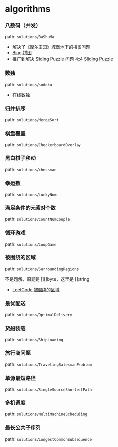 # algorithms

### 八数码（并发）

path: `solutions/BaShuMa`

- 解决了《摩尔庄园》城堡地下的拼图问题
- [Bing 拼图](https://cn.bing.com/spotlight/imagepuzzle)
- 推广到解决 Sliding Puzzle 问题 [4x4 Sliding Puzzle](https://slidingtiles.com/en/puzzle/play/art/25366-4x4-puzzle#4x4)

### 数独

path: `solutions/sudoku`

- [在线数独](https://sudoku.com/)

### 归并排序

path: `solutions/MergeSort`

### 棋盘覆盖

path: `solutions/CheckerboardOverlay`

### 黑白棋子移动

path: `solutions/chessman`

### 幸运数

path: `solutions/LuckyNum`

### 满足条件的元素对个数

path: `solutions/CountNumCouple`

### 循环游戏

path: `solutions/LoopGame`

### 被围绕的区域

path: `solutions/SurroundingRegions`

不是题解，原题是 [][]byte，这里是 []string

- [LeetCode 被围绕的区域](https://leetcode.cn/problems/surrounded-regions/)

### 最优配送

path: `solutions/OptimalDelivery`

### 货船装载

path: `solutions/ShipLoading`

### 旅行商问题

path: `solutions/TravelingSalesmanProblem`

### 单源最短路径

path: `solutions/SingleSourceShortestPath`

### 多机调度

path: `solutions/MultiMachineScheduling`

### 最长公共子序列

path: `solutions/LongestCommonSubsequence`
